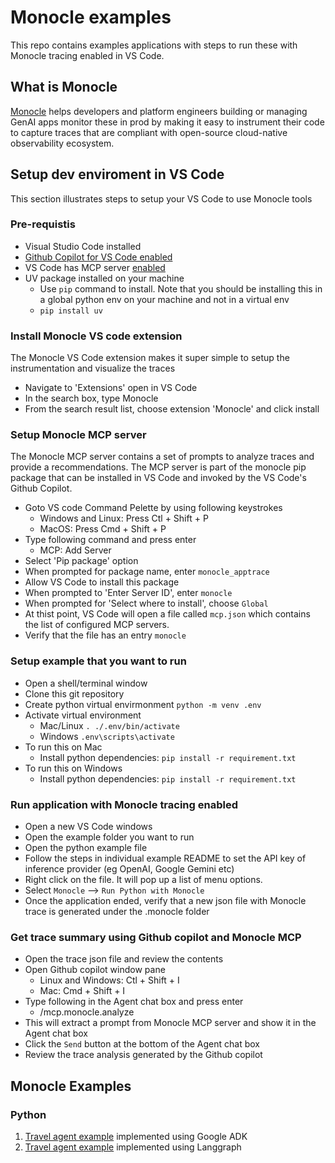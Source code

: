 # Monocle examples

This repo contains examples applications with steps to run these with Monocle tracing enabled in VS Code.

## What is Monocle
[Monocle](https://monocle2ai.org) helps developers and platform engineers building or managing GenAI apps monitor these in prod by making it easy to instrument their code to capture traces that are compliant with open-source cloud-native observability ecosystem.

## Setup dev enviroment in VS Code
This section illustrates steps to setup your VS Code to use Monocle tools
### Pre-requistis
- Visual Studio Code installed
- [Github Copilot for VS Code enabled](https://code.visualstudio.com/docs/copilot/setup)
- VS Code has MCP server [enabled](https://code.visualstudio.com/docs/copilot/customization/mcp-servers#_enable-mcp-support-in-vs-code)
- UV package installed on your machine
  - Use `pip` command to install. Note that you should be installing this in a global python env on your machine and not in a virtual env
  - ```pip install uv```

### Install Monocle VS code extension
The Monocle VS Code extension makes it super simple to setup the instrumentation and visualize the traces

- Navigate to 'Extensions' open in VS Code
- In the search box, type Monocle
- From the search result list, choose extension 'Monocle' and click install

### Setup Monocle MCP server
The Monocle MCP server contains a set of prompts to analyze traces and provide a recommendations. The MCP server is part of the monocle pip package that can be installed in VS Code and invoked by the VS Code's Github Copilot.
- Goto VS code Command Pelette by using following keystrokes
  - Windows and Linux: Press Ctl + Shift + P
  - MacOS: Press Cmd + Shift + P
- Type following command and press enter
  - MCP: Add Server
- Select 'Pip package' option
- When prompted for package name, enter `monocle_apptrace`
- Allow VS Code to install this package
- When prompted to 'Enter Server ID', enter `monocle`
- When prompted for 'Select where to install', choose `Global`
- At thist point, VS Code will open a file called ```mcp.json``` which contains the list of configured MCP servers.
- Verify that the file has an entry `monocle`

### Setup example that you want to run 
- Open a shell/terminal window
- Clone this git repository
- Create python virtual envirmonment
```python -m venv .env```
- Activate virtual environment
  - Mac/Linux
  ```. ./.env/bin/activate```
  - Windows
  ```.env\scripts\activate```
- To run this on Mac 
  - Install python dependencies: ```pip install -r requirement.txt```
- To run this on Windows
  - Install python dependencies: ```pip install -r requirement.txt```

### Run application with Monocle tracing enabled
- Open a new VS Code windows
- Open the example folder you want to run
- Open the python example file
- Follow the steps in individual example README to set the API key of inference provider (eg OpenAI, Google Gemini etc)
- Right click on the file. It will pop up a list of menu options.
- Select `Monocle` -->  `Run Python with Monocle`
- Once the application ended, verify that a new json file with Monocle trace is generated under the .monocle folder

### Get trace summary using Github copilot and Monocle MCP
- Open the trace json file and review the contents
- Open Github copilot window pane
  - Linux and Windows: Ctl + Shift + I
  - Mac: Cmd + Shift + I
- Type following in the Agent chat box and press enter
  - /mcp.monocle.analyze
- This will extract a prompt from Monocle MCP server and show it in the Agent chat box
- Click the `Send` button at the bottom of the Agent chat box
- Review the trace analysis generated by the Github copilot

## Monocle Examples
### Python
1. [Travel agent example](./python/adk-travel-agent/) implemented using Google ADK
2. [Travel agent example](./python/lg-travel-agent/) implemented using Langgraph
